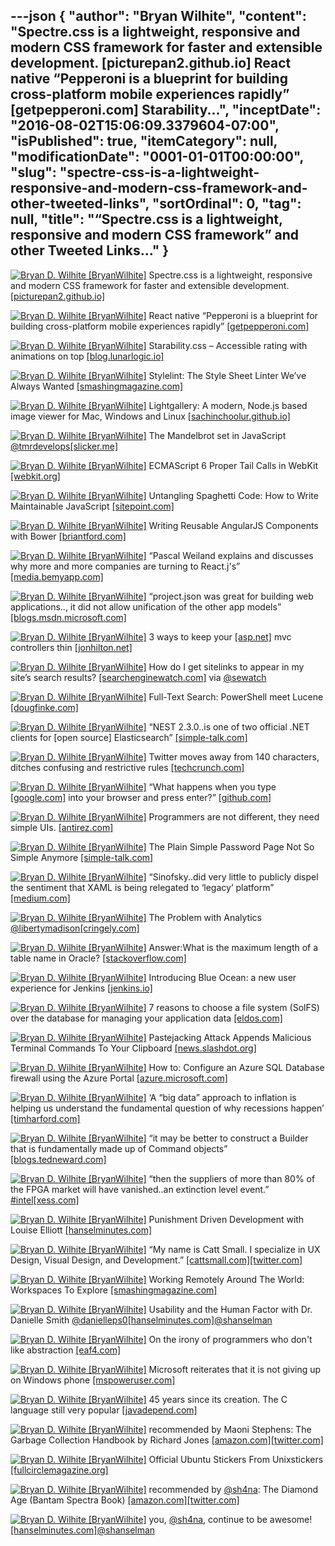 ---json
{
  "author": "Bryan Wilhite",
  "content": "Spectre.css is a lightweight, responsive and modern CSS framework for faster and extensible development. [picturepan2.github.io] React native “Pepperoni is a blueprint for building cross-platform mobile experiences rapidly” [getpepperoni.com] Starability...",
  "inceptDate": "2016-08-02T15:06:09.3379604-07:00",
  "isPublished": true,
  "itemCategory": null,
  "modificationDate": "0001-01-01T00:00:00",
  "slug": "spectre-css-is-a-lightweight-responsive-and-modern-css-framework-and-other-tweeted-links",
  "sortOrdinal": 0,
  "tag": null,
  "title": "“Spectre.css is a lightweight, responsive and modern CSS framework” and other Tweeted Links…"
}
---

[<img alt="Bryan D. Wilhite [BryanWilhite]" src="https://songhay.blob.core.windows.net/shared-social-twitter/BryanWilhite.jpeg">](http://t.co/UNdqV0Z1zz "Bryan D. Wilhite [BryanWilhite]") Spectre.css is a lightweight, responsive and modern CSS framework for faster and extensible development. [[picturepan2.github.io]](https://picturepan2.github.io/spectre/)

[<img alt="Bryan D. Wilhite [BryanWilhite]" src="https://songhay.blob.core.windows.net/shared-social-twitter/BryanWilhite.jpeg">](http://t.co/UNdqV0Z1zz "Bryan D. Wilhite [BryanWilhite]") React native “Pepperoni is a blueprint for building cross-platform mobile experiences rapidly” [[getpepperoni.com]](http://getpepperoni.com/)

[<img alt="Bryan D. Wilhite [BryanWilhite]" src="https://songhay.blob.core.windows.net/shared-social-twitter/BryanWilhite.jpeg">](http://t.co/UNdqV0Z1zz "Bryan D. Wilhite [BryanWilhite]") Starability.css – Accessible rating with animations on top [[blog.lunarlogic.io]](http://blog.lunarlogic.io/2016/starability-css-accessible-rating-with-animations-on-top/)

[<img alt="Bryan D. Wilhite [BryanWilhite]" src="https://songhay.blob.core.windows.net/shared-social-twitter/BryanWilhite.jpeg">](http://t.co/UNdqV0Z1zz "Bryan D. Wilhite [BryanWilhite]") Stylelint: The Style Sheet Linter We’ve Always Wanted [[smashingmagazine.com]](https://www.smashingmagazine.com/2016/05/stylelint-the-style-sheet-linter-weve-always-wanted/)

[<img alt="Bryan D. Wilhite [BryanWilhite]" src="https://songhay.blob.core.windows.net/shared-social-twitter/BryanWilhite.jpeg">](http://t.co/UNdqV0Z1zz "Bryan D. Wilhite [BryanWilhite]") Lightgallery: A modern, Node.js based image viewer for Mac, Windows and Linux [[sachinchoolur.github.io]](http://sachinchoolur.github.io/lightgallery-desktop/)

[<img alt="Bryan D. Wilhite [BryanWilhite]" src="https://songhay.blob.core.windows.net/shared-social-twitter/BryanWilhite.jpeg">](http://t.co/UNdqV0Z1zz "Bryan D. Wilhite [BryanWilhite]") The Mandelbrot set in JavaScript [@tmrdevelops](http://twitter.com/tmrdevelops)[[slicker.me]](http://slicker.me/fractals/fractals.htm)

[<img alt="Bryan D. Wilhite [BryanWilhite]" src="https://songhay.blob.core.windows.net/shared-social-twitter/BryanWilhite.jpeg">](http://t.co/UNdqV0Z1zz "Bryan D. Wilhite [BryanWilhite]") ECMAScript 6 Proper Tail Calls in WebKit [[webkit.org]](https://webkit.org/blog/6240/ecmascript-6-proper-tail-calls-in-webkit/)

[<img alt="Bryan D. Wilhite [BryanWilhite]" src="https://songhay.blob.core.windows.net/shared-social-twitter/BryanWilhite.jpeg">](http://t.co/UNdqV0Z1zz "Bryan D. Wilhite [BryanWilhite]") Untangling Spaghetti Code: How to Write Maintainable JavaScript [[sitepoint.com]](https://www.sitepoint.com/write-maintainable-javascript/)

[<img alt="Bryan D. Wilhite [BryanWilhite]" src="https://songhay.blob.core.windows.net/shared-social-twitter/BryanWilhite.jpeg">](http://t.co/UNdqV0Z1zz "Bryan D. Wilhite [BryanWilhite]") Writing Reusable AngularJS Components with Bower [[briantford.com]](http://briantford.com/blog/angular-bower)

[<img alt="Bryan D. Wilhite [BryanWilhite]" src="https://songhay.blob.core.windows.net/shared-social-twitter/BryanWilhite.jpeg">](http://t.co/UNdqV0Z1zz "Bryan D. Wilhite [BryanWilhite]") “Pascal Weiland explains and discusses why more and more companies are turning to React.j's” [[media.bemyapp.com]](http://media.bemyapp.com/intro-react-js-core-concepts/)

[<img alt="Bryan D. Wilhite [BryanWilhite]" src="https://songhay.blob.core.windows.net/shared-social-twitter/BryanWilhite.jpeg">](http://t.co/UNdqV0Z1zz "Bryan D. Wilhite [BryanWilhite]") “project.json was great for building web applications.., it did not allow unification of the other app models” [[blogs.msdn.microsoft.com]](https://blogs.msdn.microsoft.com/dotnet/2016/05/23/changes-to-project-json/)

[<img alt="Bryan D. Wilhite [BryanWilhite]" src="https://songhay.blob.core.windows.net/shared-social-twitter/BryanWilhite.jpeg">](http://t.co/UNdqV0Z1zz "Bryan D. Wilhite [BryanWilhite]") 3 ways to keep your [[asp.net]](http://asp.net) mvc controllers thin [[jonhilton.net]](https://jonhilton.net/2016/05/23/3-ways-to-keep-your-asp-net-mvc-controllers-thin/)

[<img alt="Bryan D. Wilhite [BryanWilhite]" src="https://songhay.blob.core.windows.net/shared-social-twitter/BryanWilhite.jpeg">](http://t.co/UNdqV0Z1zz "Bryan D. Wilhite [BryanWilhite]") How do I get sitelinks to appear in my site’s search results? [[searchenginewatch.com]](https://searchenginewatch.com/sew/how-to/2430604/how-do-i-get-sitelinks-to-appear-in-my-site-s-search-results) via [@sewatch](http://twitter.com/sewatch)

[<img alt="Bryan D. Wilhite [BryanWilhite]" src="https://songhay.blob.core.windows.net/shared-social-twitter/BryanWilhite.jpeg">](http://t.co/UNdqV0Z1zz "Bryan D. Wilhite [BryanWilhite]") Full-Text Search: PowerShell meet Lucene [[dougfinke.com]](http://dougfinke.com/blog/full-text-search-powershell-meet-lucene/)

[<img alt="Bryan D. Wilhite [BryanWilhite]" src="https://songhay.blob.core.windows.net/shared-social-twitter/BryanWilhite.jpeg">](http://t.co/UNdqV0Z1zz "Bryan D. Wilhite [BryanWilhite]") “NEST 2.3.0..is one of two official .NET clients for [open source] Elasticsearch” [[simple-talk.com]](https://www.simple-talk.com/dotnet/development/how-to-build-a-search-page-with-elasticsearch-and-.net/)

[<img alt="Bryan D. Wilhite [BryanWilhite]" src="https://songhay.blob.core.windows.net/shared-social-twitter/BryanWilhite.jpeg">](http://t.co/UNdqV0Z1zz "Bryan D. Wilhite [BryanWilhite]") Twitter moves away from 140 characters, ditches confusing and restrictive rules [[techcrunch.com]](http://techcrunch.com/2016/05/24/twitter-moves-away-from-140-characters-ditches-confusing-and-restrictive-rules/)

[<img alt="Bryan D. Wilhite [BryanWilhite]" src="https://songhay.blob.core.windows.net/shared-social-twitter/BryanWilhite.jpeg">](http://t.co/UNdqV0Z1zz "Bryan D. Wilhite [BryanWilhite]") “What happens when you type [[google.com]](http://google.com) into your browser and press enter?” [[github.com]](https://github.com/alex/what-happens-when)

[<img alt="Bryan D. Wilhite [BryanWilhite]" src="https://songhay.blob.core.windows.net/shared-social-twitter/BryanWilhite.jpeg">](http://t.co/UNdqV0Z1zz "Bryan D. Wilhite [BryanWilhite]") Programmers are not different, they need simple UIs. [[antirez.com]](http://antirez.com/news/107)

[<img alt="Bryan D. Wilhite [BryanWilhite]" src="https://songhay.blob.core.windows.net/shared-social-twitter/BryanWilhite.jpeg">](http://t.co/UNdqV0Z1zz "Bryan D. Wilhite [BryanWilhite]") The Plain Simple Password Page Not So Simple Anymore [[simple-talk.com]](https://www.simple-talk.com/dotnet/asp.net/the-plain-simple-password-page-not-so-simple-anymore/)

[<img alt="Bryan D. Wilhite [BryanWilhite]" src="https://songhay.blob.core.windows.net/shared-social-twitter/BryanWilhite.jpeg">](http://t.co/UNdqV0Z1zz "Bryan D. Wilhite [BryanWilhite]") “Sinofsky..did very little to publicly dispel the sentiment that XAML is being relegated to ‘legacy’ platform” [[medium.com]](https://medium.com/@ailon/how-one-announcement-destroyed-the-net-ecosystem-on-windows-19fb2ad1aa39)

[<img alt="Bryan D. Wilhite [BryanWilhite]" src="https://songhay.blob.core.windows.net/shared-social-twitter/BryanWilhite.jpeg">](http://t.co/UNdqV0Z1zz "Bryan D. Wilhite [BryanWilhite]") The Problem with Analytics [@libertymadison](http://twitter.com/libertymadison)[[cringely.com]](http://www.cringely.com/2016/05/23/the-problem-with-analytics/)

[<img alt="Bryan D. Wilhite [BryanWilhite]" src="https://songhay.blob.core.windows.net/shared-social-twitter/BryanWilhite.jpeg">](http://t.co/UNdqV0Z1zz "Bryan D. Wilhite [BryanWilhite]") Answer:What is the maximum length of a table name in Oracle? [[stackoverflow.com]](http://stackoverflow.com/a/756870/22944?stw=2)

[<img alt="Bryan D. Wilhite [BryanWilhite]" src="https://songhay.blob.core.windows.net/shared-social-twitter/BryanWilhite.jpeg">](http://t.co/UNdqV0Z1zz "Bryan D. Wilhite [BryanWilhite]") Introducing Blue Ocean: a new user experience for Jenkins [[jenkins.io]](https://jenkins.io/blog/2016/05/26/introducing-blue-ocean/)

[<img alt="Bryan D. Wilhite [BryanWilhite]" src="https://songhay.blob.core.windows.net/shared-social-twitter/BryanWilhite.jpeg">](http://t.co/UNdqV0Z1zz "Bryan D. Wilhite [BryanWilhite]") 7 reasons to choose a file system (SolFS) over the database for managing your application data [[eldos.com]](https://www.eldos.com/solfs/articles/7853.php?page=all#)

[<img alt="Bryan D. Wilhite [BryanWilhite]" src="https://songhay.blob.core.windows.net/shared-social-twitter/BryanWilhite.jpeg">](http://t.co/UNdqV0Z1zz "Bryan D. Wilhite [BryanWilhite]") Pastejacking Attack Appends Malicious Terminal Commands To Your Clipboard [[news.slashdot.org]](https://news.slashdot.org/story/16/05/24/2116209/pastejacking-attack-appends-malicious-terminal-commands-to-your-clipboard?utm_source=feedly1.0mainlinkanon&utm_medium=feed)

[<img alt="Bryan D. Wilhite [BryanWilhite]" src="https://songhay.blob.core.windows.net/shared-social-twitter/BryanWilhite.jpeg">](http://t.co/UNdqV0Z1zz "Bryan D. Wilhite [BryanWilhite]") How to: Configure an Azure SQL Database firewall using the Azure Portal [[azure.microsoft.com]](https://azure.microsoft.com/en-us/documentation/articles/sql-database-configure-firewall-settings/)

[<img alt="Bryan D. Wilhite [BryanWilhite]" src="https://songhay.blob.core.windows.net/shared-social-twitter/BryanWilhite.jpeg">](http://t.co/UNdqV0Z1zz "Bryan D. Wilhite [BryanWilhite]") ‘A “big data” approach to inflation is helping us understand the fundamental question of why recessions happen’ [[timharford.com]](http://timharford.com/2016/05/a-billion-prices-cant-be-wrong/)

[<img alt="Bryan D. Wilhite [BryanWilhite]" src="https://songhay.blob.core.windows.net/shared-social-twitter/BryanWilhite.jpeg">](http://t.co/UNdqV0Z1zz "Bryan D. Wilhite [BryanWilhite]") “it may be better to construct a Builder that is fundamentally made up of Command objects” [[blogs.tedneward.com]](http://blogs.tedneward.com/patterns/Builder-CSharp/)

[<img alt="Bryan D. Wilhite [BryanWilhite]" src="https://songhay.blob.core.windows.net/shared-social-twitter/BryanWilhite.jpeg">](http://t.co/UNdqV0Z1zz "Bryan D. Wilhite [BryanWilhite]") “then the suppliers of more than 80% of the FPGA market will have vanished..an extinction level event.” [#intel](http://twitter.com/search?q=%23intel)[[xess.com]](http://www.xess.com/blog/extinction-level-event/)

[<img alt="Bryan D. Wilhite [BryanWilhite]" src="https://songhay.blob.core.windows.net/shared-social-twitter/BryanWilhite.jpeg">](http://t.co/UNdqV0Z1zz "Bryan D. Wilhite [BryanWilhite]") Punishment Driven Development with Louise Elliott [[hanselminutes.com]](http://hanselminutes.com/526/punishment-driven-development-with-louise-elliott)

[<img alt="Bryan D. Wilhite [BryanWilhite]" src="https://songhay.blob.core.windows.net/shared-social-twitter/BryanWilhite.jpeg">](http://t.co/UNdqV0Z1zz "Bryan D. Wilhite [BryanWilhite]") “My name is Catt Small. I specialize in UX Design, Visual Design, and Development.” [[cattsmall.com]](http://cattsmall.com/)[[twitter.com]](http://twitter.com/BryanWilhite/status/735953664452399109/photo/1)

[<img alt="Bryan D. Wilhite [BryanWilhite]" src="https://songhay.blob.core.windows.net/shared-social-twitter/BryanWilhite.jpeg">](http://t.co/UNdqV0Z1zz "Bryan D. Wilhite [BryanWilhite]") Working Remotely Around The World: Workspaces To Explore [[smashingmagazine.com]](https://www.smashingmagazine.com/2016/05/working-remotely-around-world-workspaces-explore/)

[<img alt="Bryan D. Wilhite [BryanWilhite]" src="https://songhay.blob.core.windows.net/shared-social-twitter/BryanWilhite.jpeg">](http://t.co/UNdqV0Z1zz "Bryan D. Wilhite [BryanWilhite]") Usability and the Human Factor with Dr. Danielle Smith [@danielleps0](http://twitter.com/danielleps0)[[hanselminutes.com]](http://hanselminutes.com/471/usability-and-the-human-factor-with-dr-danielle-smith)[@shanselman](http://twitter.com/shanselman)

[<img alt="Bryan D. Wilhite [BryanWilhite]" src="https://songhay.blob.core.windows.net/shared-social-twitter/BryanWilhite.jpeg">](http://t.co/UNdqV0Z1zz "Bryan D. Wilhite [BryanWilhite]") On the irony of programmers who don't like abstraction [[eaf4.com]](http://eaf4.com/on-the-irony-of-programmers-who-dont-like-abstraction/)

[<img alt="Bryan D. Wilhite [BryanWilhite]" src="https://songhay.blob.core.windows.net/shared-social-twitter/BryanWilhite.jpeg">](http://t.co/UNdqV0Z1zz "Bryan D. Wilhite [BryanWilhite]") Microsoft reiterates that it is not giving up on Windows phone [[mspoweruser.com]](http://mspoweruser.com/microsoft-reiterates-not-giving-windows-phone-for-umpteenth-time/)

[<img alt="Bryan D. Wilhite [BryanWilhite]" src="https://songhay.blob.core.windows.net/shared-social-twitter/BryanWilhite.jpeg">](http://t.co/UNdqV0Z1zz "Bryan D. Wilhite [BryanWilhite]") 45 years since its creation. The C language still very popular [[javadepend.com]](http://www.javadepend.com/Blog/?p=2372)

[<img alt="Bryan D. Wilhite [BryanWilhite]" src="https://songhay.blob.core.windows.net/shared-social-twitter/BryanWilhite.jpeg">](http://t.co/UNdqV0Z1zz "Bryan D. Wilhite [BryanWilhite]") recommended by Maoni Stephens: The Garbage Collection Handbook by Richard Jones [[amazon.com]](http://www.amazon.com/Garbage-Collection-Handbook-Management-Algorithms/dp/1420082795%3FSubscriptionId%3D1SW6D7X6ZXXR92KVX0G2%26tag%3Dthekintespacec00%26linkCode%3Dxm2%26camp%3D2025%26creative%3D165953%26creativeASIN%3D1420082795)[[twitter.com]](http://twitter.com/BryanWilhite/status/736079816152076288/photo/1)

[<img alt="Bryan D. Wilhite [BryanWilhite]" src="https://songhay.blob.core.windows.net/shared-social-twitter/BryanWilhite.jpeg">](http://t.co/UNdqV0Z1zz "Bryan D. Wilhite [BryanWilhite]") Official Ubuntu Stickers From Unixstickers [[fullcirclemagazine.org]](http://fullcirclemagazine.org/2016/05/24/official-ubuntu-stickers-unixstickers/)

[<img alt="Bryan D. Wilhite [BryanWilhite]" src="https://songhay.blob.core.windows.net/shared-social-twitter/BryanWilhite.jpeg">](http://t.co/UNdqV0Z1zz "Bryan D. Wilhite [BryanWilhite]") recommended by [@sh4na](http://twitter.com/sh4na): The Diamond Age (Bantam Spectra Book) [[amazon.com]](http://www.amazon.com/Diamond-Age-Bantam-Spectra-Book-ebook/dp/B000FBJCKI%3FSubscriptionId%3D1SW6D7X6ZXXR92KVX0G2%26tag%3Dthekintespacec00%26linkCode%3Dxm2%26camp%3D2025%26creative%3D165953%26creativeASIN%3DB000FBJCKI)[[twitter.com]](http://twitter.com/BryanWilhite/status/735954461680488448/photo/1)

[<img alt="Bryan D. Wilhite [BryanWilhite]" src="https://songhay.blob.core.windows.net/shared-social-twitter/BryanWilhite.jpeg">](http://t.co/UNdqV0Z1zz "Bryan D. Wilhite [BryanWilhite]") you, [@sh4na](http://twitter.com/sh4na), continue to be awesome! [[hanselminutes.com]](http://hanselminutes.com/480/virtual-reality-today-with-andreia-gaita)[@shanselman](http://twitter.com/shanselman)
